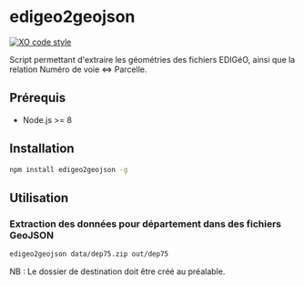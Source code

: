 # edigeo2geojson

[![XO code style](https://img.shields.io/badge/code_style-XO-5ed9c7.svg)](https://github.com/sindresorhus/xo)

Script permettant d'extraire les géométries des fichiers EDIGéO, ainsi que la relation Numéro de voie <=> Parcelle.

## Prérequis

* Node.js >= 8

## Installation

```bash
npm install edigeo2geojson -g
```

## Utilisation

### Extraction des données pour département dans des fichiers GeoJSON

```bash
edigeo2geojson data/dep75.zip out/dep75
```

NB : Le dossier de destination doit être créé au préalable.
